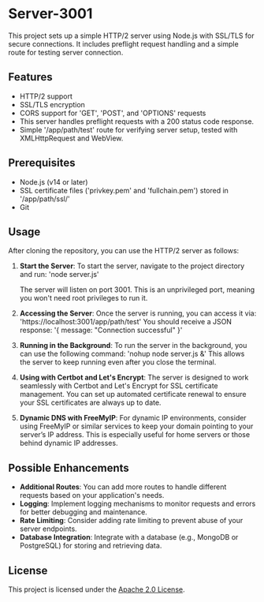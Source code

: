 # Server-3001

This project sets up a simple HTTP/2 server using Node.js with SSL/TLS for secure connections. It includes preflight request handling and a simple route for testing server connection.

## Features
- HTTP/2 support
- SSL/TLS encryption
- CORS support for 'GET', 'POST', and 'OPTIONS' requests
- This server handles preflight requests with a 200 status code response.
- Simple '/app/path/test' route for verifying server setup, tested with XMLHttpRequest and WebView.

## Prerequisites
- Node.js (v14 or later)
- SSL certificate files ('privkey.pem' and 'fullchain.pem') stored in '/app/path/ssl/'
- Git

## Usage

After cloning the repository, you can use the HTTP/2 server as follows:

1. **Start the Server**: 
   To start the server, navigate to the project directory and run:
   'node server.js'

   The server will listen on port 3001. This is an unprivileged port, meaning you won't need root privileges to run it.

2. **Accessing the Server**: 
   Once the server is running, you can access it via:
   'https://localhost:3001/app/path/test'
   You should receive a JSON response: '{ message: "Connection successful" }'

3. **Running in the Background**: 
   To run the server in the background, you can use the following command:
   'nohup node server.js &'
   This allows the server to keep running even after you close the terminal.

4. **Using with Certbot and Let's Encrypt**: 
   The server is designed to work seamlessly with Certbot and Let's Encrypt for SSL certificate management. You can set up automated certificate renewal to ensure your SSL certificates are always up to date.

5. **Dynamic DNS with FreeMyIP**: 
   For dynamic IP environments, consider using FreeMyIP or similar services to keep your domain pointing to your server’s IP address. This is especially useful for home servers or those behind dynamic IP addresses.

## Possible Enhancements
- **Additional Routes**: You can add more routes to handle different requests based on your application's needs.
- **Logging**: Implement logging mechanisms to monitor requests and errors for better debugging and maintenance.
- **Rate Limiting**: Consider adding rate limiting to prevent abuse of your server endpoints.
- **Database Integration**: Integrate with a database (e.g., MongoDB or PostgreSQL) for storing and retrieving data.

## License
This project is licensed under the [Apache 2.0 License](LICENSE).


